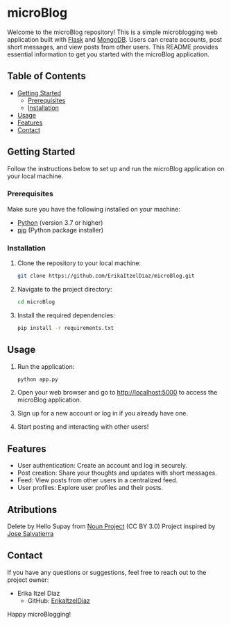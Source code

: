 # microBlog

Welcome to the microBlog repository! This is a simple microblogging web application built with [Flask](https://flask.palletsprojects.com/) and [MongoDB](https://www.mongodb.com/). Users can create accounts, post short messages, and view posts from other users. This README provides essential information to get you started with the microBlog application.

## Table of Contents

- [Getting Started](#getting-started)
  - [Prerequisites](#prerequisites)
  - [Installation](#installation)
- [Usage](#usage)
- [Features](#features)
- [Contact](#contact)

## Getting Started

Follow the instructions below to set up and run the microBlog application on your local machine.

### Prerequisites

Make sure you have the following installed on your machine:

- [Python](https://www.python.org/) (version 3.7 or higher)
- [pip](https://pip.pypa.io/) (Python package installer)

### Installation

1. Clone the repository to your local machine:

   ```bash
   git clone https://github.com/ErikaItzelDiaz/microBlog.git
   ```

2. Navigate to the project directory:

   ```bash
   cd microBlog
   ```

3. Install the required dependencies:

   ```bash
   pip install -r requirements.txt
   ```

## Usage

1. Run the application:

   ```bash
   python app.py
   ```

2. Open your web browser and go to [http://localhost:5000](http://localhost:5000) to access the microBlog application.

3. Sign up for a new account or log in if you already have one.

4. Start posting and interacting with other users!

## Features

- User authentication: Create an account and log in securely.
- Post creation: Share your thoughts and updates with short messages.
- Feed: View posts from other users in a centralized feed.
- User profiles: Explore user profiles and their posts.

## Atributions
Delete by Hello Supay from <a href="https://thenounproject.com/browse/icons/term/delete/" target="_blank" title="Delete Icons">Noun Project</a> (CC BY 3.0)
Project inspired by [Jose Salvatierra](https://www.udemy.com/user/josesalvatierra/)

## Contact

If you have any questions or suggestions, feel free to reach out to the project owner:

- Erika Itzel Diaz
  - GitHub: [ErikaItzelDiaz](https://github.com/ErikaItzelDiaz)

Happy microBlogging!
